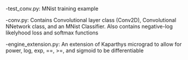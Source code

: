 -test_conv.py: MNist training example

-conv.py: Contains Convolutional layer class (Conv2D), Convolutional NNetwork class, and an MNist Classifier. 
Also contains negative-log likelyhood loss and softmax functions

-engine_extension.py: An extension of Kaparthys micrograd to allow for power, log, exp, ==, >=, and sigmoid to be differentiable
